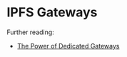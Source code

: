 # IPFS Gateways

Further reading:

* [The Power of Dedicated Gateways](https://www.pinata.cloud/blog/the-power-of-dedicated-gateways)
